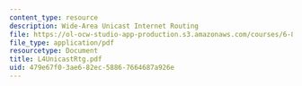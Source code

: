 ```yaml
---
content_type: resource
description: Wide-Area Unicast Internet Routing
file: https://ol-ocw-studio-app-production.s3.amazonaws.com/courses/6-829-computer-networks-fall-2002/479e67f03ae682ec58867664687a926e_L4UnicastRtg.pdf
file_type: application/pdf
resourcetype: Document
title: L4UnicastRtg.pdf
uid: 479e67f0-3ae6-82ec-5886-7664687a926e
---
```


